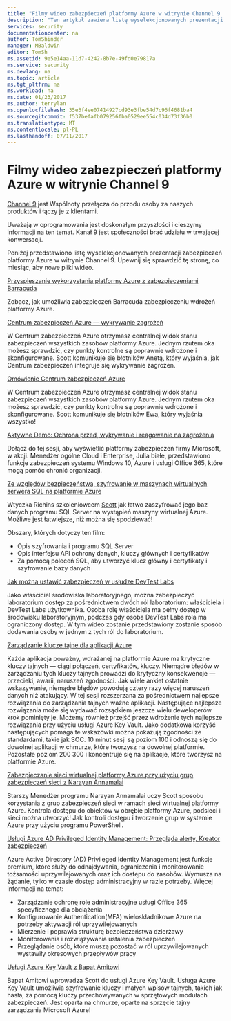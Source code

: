 ```yaml
---
title: "Filmy wideo zabezpieczeń platformy Azure w witrynie Channel 9 | Dokumentacja firmy Microsoft"
description: "Ten artykuł zawiera listę wyselekcjonowanych prezentacji zabezpieczeń platformy Azure w witrynie Channel 9. Kanał 9 jest społeczność łączącego osobom korzystającym z naszych produktów osobom za naszych produktów."
services: security
documentationcenter: na
author: TomShinder
manager: MBaldwin
editor: TomSh
ms.assetid: 9e5e14aa-11d7-4242-8b7e-49fd0e79817a
ms.service: security
ms.devlang: na
ms.topic: article
ms.tgt_pltfrm: na
ms.workload: na
ms.date: 01/23/2017
ms.author: terrylan
ms.openlocfilehash: 35e3f4ee07414927cd93e3fbe54d7c96f4681ba4
ms.sourcegitcommit: f537befafb079256fba0529ee554c034d73f36b0
ms.translationtype: MT
ms.contentlocale: pl-PL
ms.lasthandoff: 07/11/2017
---
```

# <a name="azure-security-videos-on-channel-9"></a>Filmy wideo zabezpieczeń platformy Azure w witrynie Channel 9
[Channel 9](https://channel9.msdn.com/) jest Wspólnoty przełącza do przodu osoby za naszych produktów i łączy je z klientami.

Uważają w oprogramowania jest doskonałym przyszłości i cieszymy informacji na ten temat. Kanał 9 jest społeczności brać udziału w trwającej konwersacji.

Poniżej przedstawiono listę wyselekcjonowanych prezentacji zabezpieczeń platformy Azure w witrynie Channel 9. Upewnij się sprawdzić tę stronę, co miesiąc, aby nowe pliki wideo.

[Przyspieszanie wykorzystania platformy Azure z zabezpieczeniami Barracuda](https://channel9.msdn.com/events/Microsoft-Azure-Marketplace-ISV-Solutions-Webinar-Series/Webinar-1-Accelerating-Azure-Consumption-with-Barracuda-Security/Webinar-1-Accelerating-Azure-Consumption-with-Barracuda-Security)

Zobacz, jak umożliwia zabezpieczeń Barracuda zabezpieczeniu wdrożeń platformy Azure.

[Centrum zabezpieczeń Azure — wykrywanie zagrożeń](https://channel9.msdn.com/Shows/Azure-Friday/Azure-Security-Center-Threat-Detection)

W Centrum zabezpieczeń Azure otrzymasz centralnej widok stanu zabezpieczeń wszystkich zasobów platformy Azure. Jednym rzutem oka możesz sprawdzić, czy punkty kontrolne są poprawnie wdrożone i skonfigurowane. Scott komunikuje się błotników Anetą, który wyjaśnia, jak Centrum zabezpieczeń integruje się wykrywanie zagrożeń.

[Omówienie Centrum zabezpieczeń Azure](https://channel9.msdn.com/Shows/Azure-Friday/Azure-Security-Center-Overview)

W Centrum zabezpieczeń Azure otrzymasz centralnej widok stanu zabezpieczeń wszystkich zasobów platformy Azure. Jednym rzutem oka możesz sprawdzić, czy punkty kontrolne są poprawnie wdrożone i skonfigurowane. Scott komunikuje się błotników Ewa, który wyjaśnia wszystko!

[Aktywne Demo: Ochrona przed, wykrywanie i reagowanie na zagrożenia](https://channel9.msdn.com/events/Virtual-Security-Summit/Virtual-Security-Summit-2016/Live-Demo-Protecting-against-Detecting-and-Responding-to-Threats)

Dołącz do tej sesji, aby wyświetlić platformy zabezpieczeń firmy Microsoft, w akcji. Menedżer ogólne Cloud i Enterprise, Julia białe, przedstawiono funkcje zabezpieczeń systemu Windows 10, Azure i usługi Office 365, które mogą pomóc chronić organizacji.

[Ze względów bezpieczeństwa, szyfrowanie w maszynach wirtualnych serwera SQL na platformie Azure](https://channel9.msdn.com/Shows/Azure-Friday/Encryption-in-SQL-Azure-for-better-security)

Wtyczka Richins szkoleniowcem [Scott](https://channel9.msdn.com/Niners/Glucose) jak łatwo zaszyfrować jego baz danych programu SQL Server na wystąpień maszyny wirtualnej Azure. Możliwe jest łatwiejsze, niż można się spodziewać!

Obszary, których dotyczy ten film:

* Opis szyfrowania i programu SQL Server
* Opis interfejsu API ochrony danych, kluczy głównych i certyfikatów
* Za pomocą poleceń SQL, aby utworzyć klucz główny i certyfikaty i szyfrowanie bazy danych

[Jak można ustawić zabezpieczeń w usłudze DevTest Labs](https://channel9.msdn.com/Blogs/Azure/How-to-set-security-in-your-DevTest-Lab)

Jako właściciel środowiska laboratoryjnego, można zabezpieczyć laboratorium dostęp za pośrednictwem dwóch ról laboratorium: właściciela i DevTest Labs użytkownika. Osoba rolę właściciela ma pełny dostęp w środowisku laboratoryjnym, podczas gdy osoba DevTest Labs rola ma ograniczony dostęp. W tym wideo zostanie przedstawiony zostanie sposób dodawania osoby w jednym z tych ról do laboratorium.

[Zarządzanie klucze tajne dla aplikacji Azure](https://channel9.msdn.com/events/Build/2016/P456)

Każda aplikacja poważny, wdrażanej na platformie Azure ma krytyczne kluczy tajnych — ciągi połączeń, certyfikatów, kluczy. Niemądre błędów w zarządzaniu tych kluczy tajnych prowadzi do krytyczny konsekwencje — przecieki, awarii, naruszeń zgodności. Jak wiele ankiet ostatnie wskazywanie, niemądre błędów powodują cztery razy więcej naruszeń danych niż atakujący. W tej sesji rozszerzana za pośrednictwem najlepsze rozwiązania do zarządzania tajnych ważne aplikacji. Następujące najlepsze rozwiązania może się wydawać rozsądkiem jeszcze wielu deweloperów krok pominięty je. Możemy również przejść przez wdrożenie tych najlepsze rozwiązania przy użyciu usługi Azure Key Vault. Jako dodatkowa korzyść następujących pomaga te wskazówki można pokazują zgodności ze standardami, takie jak SOC. 10 minut sesji są poziom 100 i odnoszą się do dowolnej aplikacji w chmurze, które tworzysz na dowolnej platformie. Pozostałe poziom 200 300 i koncentruje się na aplikacje, które tworzysz na platformie Azure.

[Zabezpieczanie sieci wirtualnej platformy Azure przy użyciu grup zabezpieczeń sieci z Narayan Annamalai](https://channel9.msdn.com/Shows/Azure-Friday/Sucruing-your-Azure-Virtual-Network-using-Network-ACLs-with-Narayan-Annamalai)

Starszy Menedżer programu Narayan Annamalai uczy Scott sposobu korzystania z grup zabezpieczeń sieci w ramach sieci wirtualnej platformy Azure. Kontrola dostępu do obiektów w obrębie platformy Azure, podsieci i sieci można utworzyć! Jak kontroli dostępu i tworzenie grup w systemie Azure przy użyciu programu PowerShell.

[Usługi Azure AD Privileged Identity Management: Przegląda alerty, Kreator zabezpieczeń](https://channel9.msdn.com/Series/Azure-Active-Directory-Videos-Demos/Azure-AD-Privileged-Identity-Management-Security-Wizard-Alerts-Reviews)

Azure Active Directory (AD) Privileged Identity Management jest funkcje premium, które służy do odnajdywania, ograniczenia i monitorowanie tożsamości uprzywilejowanych oraz ich dostępu do zasobów. Wymusza na żądanie, tylko w czasie dostęp administracyjny w razie potrzeby. Więcej informacji na temat:

* Zarządzanie ochronę role administracyjne usługi Office 365 specyficznego dla obciążenia
* Konfigurowanie Authentication(MFA) wieloskładnikowe Azure na potrzeby aktywacji ról uprzywilejowanych
* Mierzenie i poprawia strukturę bezpieczeństwa dzierżawy
* Monitorowania i rozwiązywania ustalenia zabezpieczeń
* Przeglądanie osób, które muszą pozostać w ról uprzywilejowanych wystawiły okresowych przepływów pracy

[Usługi Azure Key Vault z Bapat Amitowi](https://channel9.msdn.com/Shows/Azure-Friday/Azure-Key-Vault-with-Amit-Bapat)

Bapat Amitowi wprowadza Scott do usługi Azure Key Vault. Usługa Azure Key Vault umożliwia szyfrowanie kluczy i małych wpisów tajnych, takich jak hasła, za pomocą kluczy przechowywanych w sprzętowych modułach zabezpieczeń. Jest oparta na chmurze, oparte na sprzęcie tajny zarządzania Microsoft Azure!
